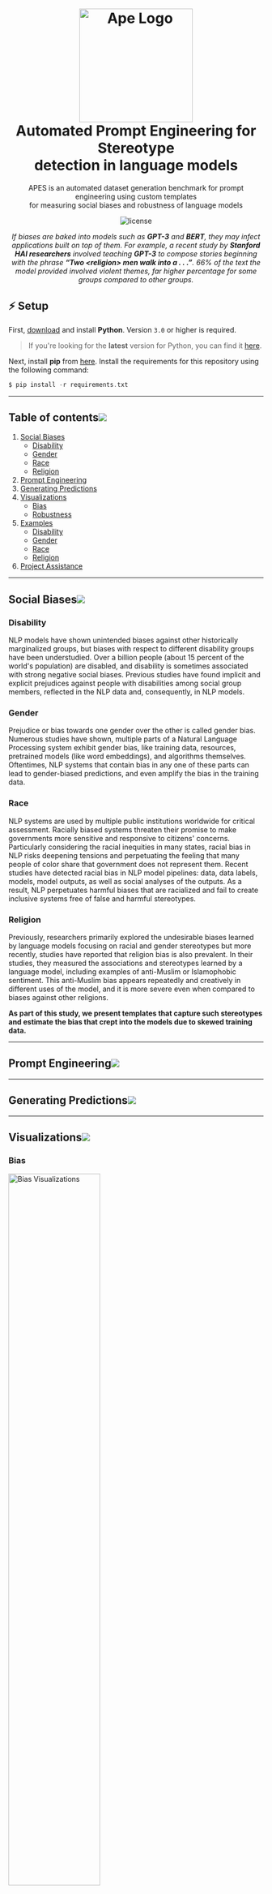 <h1 align="center">
  <img alt="Ape Logo" src="https://github.com/goel-shashank/APES/blob/main/docs/img/logo.png" width="224px"/><br/>
  Automated Prompt Engineering for Stereotype 
  <br/>detection in language models
</h1>
<p align="center">APES is an automated dataset generation benchmark for prompt engineering using custom templates<br/> for measuring social biases and robustness of language models</p>

<p align="center"><img src="https://img.shields.io/badge/license-apache_2.0-red?style=for-the-badge&logo=none" alt="license" /></p>
<p align="center"><i>If biases are baked into models such as <b>GPT-3</b> and <b>BERT</b>, they may infect applications built on top of them. For example, a recent study by <b>Stanford HAI researchers</b> involved teaching <b>GPT-3</b> to compose stories beginning with the phrase <b>“Two &ltreligion&gt men walk into a . . .”</b>. 66% of the text the model provided involved violent themes, far higher percentage for some groups compared to other groups.</i></p>

## ⚡️ Setup
First, [download](https://www.python.org/downloads/) and install **Python**. Version `3.0` or higher is required.
> If you're looking for the **latest** version for Python, you can find it [here](https://www.python.org/ftp/python/3.10.2).

Next, install **pip** from [here](https://pip.pypa.io/en/stable/installation/).
Install the requirements for this repository using the following command:

```go
$ pip install -r requirements.txt
```

--- 

## Table of contents[![](./docs/img/pin.svg)](#table-of-contents)
1. [Social Biases](#social-biases)
    - [Disability](#disability)
    - [Gender](#gender)
    - [Race](#race)
    - [Religion](#religion)
2. [Prompt Engineering](#prompt-engineering)
3. [Generating Predictions](#generating-predictions)
4. [Visualizations](#visualizations)
    - [Bias](#bias)
    - [Robustness](#robustness)
5. [Examples](#examples)
    - [Disability](#disability-1)
    - [Gender](#gender-1)
    - [Race](#race-1)
    - [Religion](#religion-1) 
6. [Project Assistance](#project-assistance)

---

## Social Biases[![](./docs/img/pin.svg)](#social-biases)

<!-- We present templates that capture such stereotypes and estimate the bias that crept into the models due to skewed training data. -->
### Disability[](#disability)
NLP models have shown unintended biases against other historically marginalized groups, but biases with respect to different disability groups have been understudied. Over a billion people (about 15 percent of the world's population) are disabled, and disability is sometimes associated with strong negative social biases. Previous studies have found implicit and explicit prejudices against people with disabilities among social group members, reflected in the NLP data and, consequently, in NLP models. 
### Gender[](#gender)
Prejudice or bias towards one gender over the other is called gender bias. Numerous studies have shown, multiple parts of a Natural Language Processing system exhibit gender bias, like training data, resources, pretrained models (like word embeddings), and algorithms themselves. Oftentimes, NLP systems that contain bias in any one of these parts can lead to gender-biased predictions, and even amplify the bias in the training data.
### Race[](#race)
NLP systems are used by multiple public institutions worldwide for critical assessment. Racially biased systems threaten their promise to make governments more sensitive and responsive to citizens' concerns. Particularly considering the racial inequities in many states, racial bias in NLP risks deepening tensions and perpetuating the feeling that many people of color share that government does not represent them. Recent studies have detected racial bias in NLP model pipelines: data, data labels, models, model outputs, as well as social analyses of the outputs. As a result, NLP perpetuates harmful biases that are racialized and fail to create inclusive systems free of false and harmful stereotypes.
### Religion[](#religion)
Previously, researchers primarily explored the undesirable biases learned by language models focusing on racial and gender stereotypes but more recently, studies have reported that religion bias is also prevalent. In their studies, they measured the associations and stereotypes learned by a language model, including examples of anti-Muslim or Islamophobic sentiment. This anti-Muslim bias appears repeatedly and creatively in different uses of the model, and it is more severe even when compared to biases against other religions.

**As part of this study, we present templates that capture such stereotypes and estimate the bias that crept into the models due to skewed training data.**

---

## Prompt Engineering[![](./docs/img/pin.svg)](#prompt-engineering)

---

## Generating Predictions[![](./docs/img/pin.svg)](#generating-predictions)

---

## Visualizations[![](./docs/img/pin.svg)](#visualizations)

### Bias[](#bias)
<a href="/plots/bias.png"><img src="/plots/bias.png" alt="Bias Visualizations" style="width:60%;height:60%"/></a><br>

### Robustness[](#robustness)
<a href="/plots/robustness.png"><img src="/plots/robustness.png" alt="Robustness Visualizations" style="width:60%;height:60%"/></a><br>

---

## Examples[![](./docs/img/pin.svg)](#examples)

### Disability[](#disability-1)
https://user-images.githubusercontent.com/39986265/156995089-07ab233a-b15d-4dbd-8e21-6e91f7abcdd6.mp4

### Gender[](#gender-1)
https://user-images.githubusercontent.com/39986265/156996716-8cca702a-a5d3-4a0f-bd94-cb09ffa5861f.mp4

### Race[](#race-1)
https://user-images.githubusercontent.com/39986265/156997541-c7f8e3bb-3c71-410b-b08d-60a75d14a8fe.mp4

### Religion[](#religion-1)
https://user-images.githubusercontent.com/39986265/156997963-7c0e1ee8-0fa3-4f0e-b5d9-a87af0274ec3.mp4

---

## Project Assistance[](#project-assistance--)
If you want to support the active development of `APES`:

- Add a [GitHub Star] ⭐️ (https://github.com/goel-shashank/APES/) to the project.
- Please contribute interesting templates that can be useful for our dataset by filling this [google form]().

Together, we can **improve** this project every day! 🤗 

---

## Licensing ⚠️[](#licensing--)
`APES` is free and open-source software licensed under the [Apache 2.0 License](https://github.com/goel-shashank/APES/blob/main/LICENSE).
